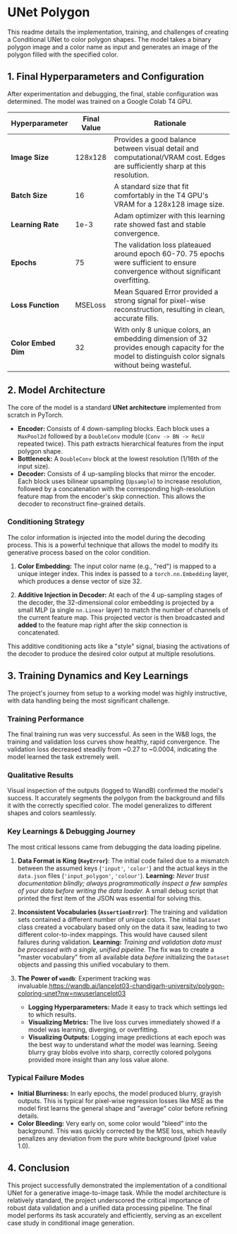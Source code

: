 # UNet Polygon

This readme details the implementation, training, and challenges of creating a Conditional UNet to color polygon shapes. The model takes a binary polygon image and a color name as input and generates an image of the polygon filled with the specified color.

## 1. Final Hyperparameters and Configuration

After experimentation and debugging, the final, stable configuration was determined. The model was trained on a Google Colab T4 GPU.

| Hyperparameter      | Final Value | Rationale                                                                                             |
|---------------------|-------------|-------------------------------------------------------------------------------------------------------|
| **Image Size**      | 128x128     | Provides a good balance between visual detail and computational/VRAM cost. Edges are sufficiently sharp at this resolution. |
| **Batch Size**      | 16          | A standard size that fit comfortably in the T4 GPU's VRAM for a 128x128 image size.                     |
| **Learning Rate**   | 1e-3        | Adam optimizer with this learning rate showed fast and stable convergence.                               |
| **Epochs**          | 75          | The validation loss plateaued around epoch 60-70. 75 epochs were sufficient to ensure convergence without significant overfitting. |
| **Loss Function**   | MSELoss     | Mean Squared Error provided a strong signal for pixel-wise reconstruction, resulting in clean, accurate fills. |
| **Color Embed Dim** | 32          | With only 8 unique colors, an embedding dimension of 32 provides enough capacity for the model to distinguish color signals without being wasteful. |

## 2. Model Architecture

The core of the model is a standard **UNet architecture** implemented from scratch in PyTorch.

- **Encoder:** Consists of 4 down-sampling blocks. Each block uses a `MaxPool2d` followed by a `DoubleConv` module (`Conv -> BN -> ReLU` repeated twice). This path extracts hierarchical features from the input polygon shape.
- **Bottleneck:** A `DoubleConv` block at the lowest resolution (1/16th of the input size).
- **Decoder:** Consists of 4 up-sampling blocks that mirror the encoder. Each block uses bilinear upsampling (`Upsample`) to increase resolution, followed by a concatenation with the corresponding high-resolution feature map from the encoder's skip connection. This allows the decoder to reconstruct fine-grained details.

### Conditioning Strategy

The color information is injected into the model during the decoding process. This is a powerful technique that allows the model to modify its generative process based on the color condition.

1.  **Color Embedding:** The input color name (e.g., "red") is mapped to a unique integer index. This index is passed to a `torch.nn.Embedding` layer, which produces a dense vector of size 32.

2.  **Additive Injection in Decoder:** At each of the 4 up-sampling stages of the decoder, the 32-dimensional color embedding is projected by a small MLP (a single `nn.Linear` layer) to match the number of channels of the current feature map. This projected vector is then broadcasted and **added** to the feature map right after the skip connection is concatenated.

This additive conditioning acts like a "style" signal, biasing the activations of the decoder to produce the desired color output at multiple resolutions.

## 3. Training Dynamics and Key Learnings

The project's journey from setup to a working model was highly instructive, with data handling being the most significant challenge.

### Training Performance
The final training run was very successful. As seen in the W&B logs, the training and validation loss curves show healthy, rapid convergence. The validation loss decreased steadily from ~0.27 to ~0.0004, indicating the model learned the task extremely well.

 <!-- It's highly recommended to replace this with a screenshot of your actual loss curve from W&B -->

### Qualitative Results
Visual inspection of the outputs (logged to WandB) confirmed the model's success. It accurately segments the polygon from the background and fills it with the correctly specified color. The model generalizes to different shapes and colors seamlessly.

 <!-- It's highly recommended to replace this with a screenshot of your sample outputs grid from W&B -->

### Key Learnings & Debugging Journey

The most critical lessons came from debugging the data loading pipeline.

1.  **Data Format is King (`KeyError`)**: The initial code failed due to a mismatch between the assumed keys (`'input'`, `'color'`) and the actual keys in the `data.json` files (`'input_polygon'`, `'colour'`). **Learning:** *Never trust documentation blindly; always programmatically inspect a few samples of your data before writing the data loader.* A small debug script that printed the first item of the JSON was essential for solving this.

2.  **Inconsistent Vocabularies (`AssertionError`)**: The training and validation sets contained a different number of unique colors. The initial `Dataset` class created a vocabulary based only on the data it saw, leading to two different color-to-index mappings. This would have caused silent failures during validation. **Learning:** *Training and validation data must be processed with a single, unified pipeline.* The fix was to create a "master vocabulary" from all available data *before* initializing the `Dataset` objects and passing this unified vocabulary to them.

3.  **The Power of `wandb`**: Experiment tracking was invaluable.https://wandb.ai/lancelot03-chandigarh-university/polygon-coloring-unet?nw=nwuserlancelot03
    *   **Logging Hyperparameters:** Made it easy to track which settings led to which results.
    *   **Visualizing Metrics:** The live loss curves immediately showed if a model was learning, diverging, or overfitting.
    *   **Visualizing Outputs:** Logging image predictions at each epoch was the best way to understand *what* the model was learning. Seeing blurry gray blobs evolve into sharp, correctly colored polygons provided more insight than any loss value alone.

### Typical Failure Modes
- **Initial Blurriness:** In early epochs, the model produced blurry, grayish outputs. This is typical for pixel-wise regression losses like MSE as the model first learns the general shape and "average" color before refining details.
- **Color Bleeding:** Very early on, some color would "bleed" into the background. This was quickly corrected by the MSE loss, which heavily penalizes any deviation from the pure white background (pixel value 1.0).

## 4. Conclusion

This project successfully demonstrated the implementation of a conditional UNet for a generative image-to-image task. While the model architecture is relatively standard, the project underscored the critical importance of robust data validation and a unified data processing pipeline. The final model performs its task accurately and efficiently, serving as an excellent case study in conditional image generation.

